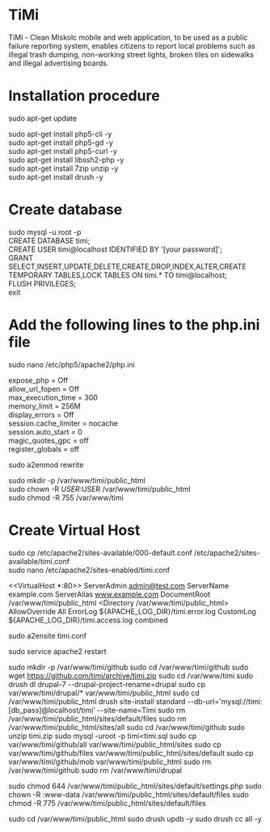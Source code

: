 # TiMi
TiMi - Clean Miskolc mobile and web application, to be used as a public failure reporting system, enables citizens to report local problems such as illegal trash dumping, non-working street lights, broken tiles on sidewalks and illegal advertising boards.

# Installation procedure

sudo apt-get update

sudo apt-get install php5-cli -y<br>
sudo apt-get install php5-gd -y<br>
sudo apt-get install php5-curl -y<br>
sudo apt-get install libssh2-php -y<br>
sudo apt-get install 7zip unzip -y<br>
sudo apt-get install drush -y<br>

# Create database
sudo mysql -u root -p<br>
CREATE DATABASE timi;<br>
CREATE USER timi@localhost IDENTIFIED BY '[your password]';<br>
GRANT SELECT,INSERT,UPDATE,DELETE,CREATE,DROP,INDEX,ALTER,CREATE TEMPORARY TABLES,LOCK TABLES ON timi.* TO timi@localhost;<br>
FLUSH PRIVILEGES;<br>
exit<br>

# Add the following lines to the php.ini file<br>
sudo nano /etc/php5/apache2/php.ini<br>

expose_php = Off<br>
allow_url_fopen = Off<br>
max_execution_time = 300<br>
memory_limit = 256M<br>
display_errors = Off<br>
session.cache_limiter = nocache<br>
session.auto_start = 0<br>
magic_quotes_gpc = off<br>
register_globals = off<br>

sudo a2enmod rewrite<br>

sudo mkdir -p /var/www/timi/public_html<br>
sudo chown -R $USER:$USER /var/www/timi/public_html<br>
sudo chmod -R 755 /var/www/timi<br>

# Create Virtual Host<br>
sudo cp /etc/apache2/sites-available/000-default.conf /etc/apache2/sites-available/timi.conf<br>
sudo nano /etc/apache2/sites-enabled/timi.conf<br>

<<VirtualHost *:80>>
	ServerAdmin admin@test.com
	ServerName  example.com
	ServerAlias www.example.com
	DocumentRoot /var/www/timi/public_html
		<Directory /var/www/timi/public_html>
			AllowOverride All
		</Directory>
		ErrorLog ${APACHE_LOG_DIR}/timi.error.log
		CustomLog ${APACHE_LOG_DIR}/timi.access.log combined
</VirtualHost>

sudo a2ensite timi.conf

sudo service apache2 restart

sudo mkdir -p /var/www/timi/github
sudo cd /var/www/timi/github
sudo wget https://github.com/timi/archive/timi.zip
sudo cd /var/www/timi
sudo drush dl drupal-7 --drupal-project-rename=drupal
sudo cp var/www/timi/drupal/* var/www/timi/public_html
sudo cd /var/www/timi/public_html drush site-install standard --db-url='mysql://timi:[db_pass]@localhost/timi' --site-name=Timi
sudo rm /var/www/timi/public_html/sites/default/files
sudo rm /var/www/timi/public_html/sites/all
sudo cd /var/www/timi/github
sudo unzip timi.zip
sudo mysql -uroot -p timi<timi.sql
sudo cp var/www/timi/github/all var/www/timi/public_html/sites
sudo cp var/www/timi/github/files var/www/timi/public_html/sites/default
sudo cp var/www/timi/github/mob var/www/timi/public_html
sudo rm /var/www/timi/github
sudo rm /var/www/timi/drupal

sudo chmod 644 /var/www/timi/public_html/sites/default/settings.php
sudo chown -R :www-data /var/www/timi/public_html/sites/default/files
sudo chmod -R 775 /var/www/timi/public_html/sites/default/files

sudo cd /var/www/timi/public_html
sudo drush updb -y
sudo drush cc all -y
